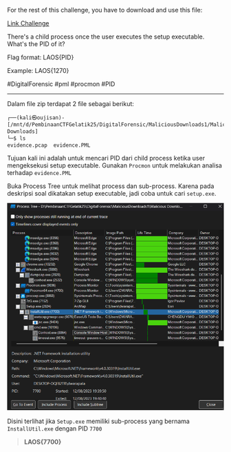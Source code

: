 For the rest of this challenge, you have to download and use this file:

[Link Challenge](https://binusianorg-my.sharepoint.com/personal/felix_alexander_binus_ac_id/_layouts/15/guestaccess.aspx?share=Emz-mcrs9ORBkHpN3uUIKvIBBYuWAfRCVOQkByRoag2dxg&e=gX93CS)

There's a child process once the user executes the setup executable. What's the PID of it?

Flag format: LAOS{PID}

Example: LAOS{1270}

#DigitalForensic #pml #procmon #PID
___
Dalam file zip terdapat 2 file sebagai berikut:
```
┌──(kali㉿oujisan)-[/mnt/d/PembinaanCTFGelatik25/DigitalForensic/MaliciousDownloads1/Malicious Downloads]
└─$ ls
evidence.pcap  evidence.PML
```

Tujuan kali ini adalah untuk mencari PID dari child process ketika user mengeksekusi setup executable. Gunakan `Procmon` untuk melakukan analisa terhadap `evidence.PML`

Buka Process Tree untuk melihat process dan sub-process. Karena pada deskripsi soal dikatakan setup executable, jadi coba untuk cari `setup.exe`.

![process-tree](./img/process-tree.png)

Disini terlihat jika `Setup.exe` memiliki sub-process yang bernama `InstallUtil.exe` dengan PID `7700`

> **LAOS{7700}**
